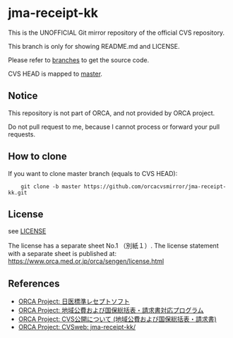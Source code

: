 # jma-receipt-kk

This is the UNOFFICIAL Git mirror repository of the official CVS repository.

This branch is only for showing README.md and LICENSE.

Please refer to [branches](https://github.com/orcacvsmirror/jma-receipt-kk/branches) to get the source code.

CVS HEAD is mapped to [master](https://github.com/orcacvsmirror/jma-receipt-kk/tree/master).


## Notice

This repository is not part of ORCA, and not provided by ORCA project.

Do not pull request to me, because I cannot process or forward your pull requests.


## How to clone

If you want to clone master branch (equals to CVS HEAD):

        git clone -b master https://github.com/orcacvsmirror/jma-receipt-kk.git


## License

see [LICENSE](LICENSE)

The license has a separate sheet No.1 （別紙１）.
The license statement with a separate sheet is published at: https://www.orca.med.or.jp/orca/sengen/license.html


## References

* [ORCA Project: 日医標準レセプトソフト](https://www.orca.med.or.jp/receipt/index.html)
* [ORCA Project: 地域公費および国保総括表・請求書対応プログラム](https://www.orca.med.or.jp/receipt/chihoukouhi/)
* [ORCA Project: CVS公開について (地域公費および国保総括表・請求書)](https://www.orca.med.or.jp/receipt/tec/cvs-jma-receipt-kk.html)
* [ORCA Project: CVSweb: jma-receipt-kk/](http://cvs.orca.med.or.jp/cgi-bin/cvsweb/jma-receipt-kk/)
